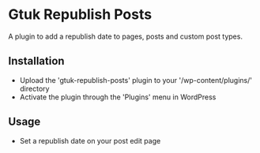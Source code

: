 Gtuk Republish Posts
=================

A plugin to add a republish date to pages, posts and custom post types.

## Installation

- Upload the 'gtuk-republish-posts' plugin to your '/wp-content/plugins/' directory
- Activate the plugin through the 'Plugins' menu in WordPress

## Usage

- Set a republish date on your post edit page